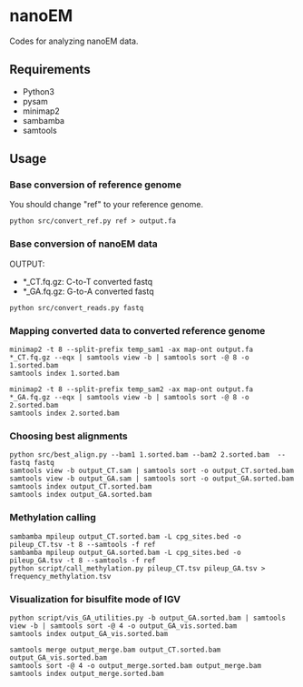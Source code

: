 # nanoEM

Codes for analyzing nanoEM data.

## Requirements

- Python3
- pysam
- minimap2
- sambamba
- samtools

## Usage

### Base conversion of reference genome

You should change "ref" to your reference genome. 

```
python src/convert_ref.py ref > output.fa 
```

### Base conversion of nanoEM data

OUTPUT:
- *_CT.fq.gz: C-to-T converted fastq
- *_GA.fq.gz: G-to-A converted fastq

```
python src/convert_reads.py fastq
```

### Mapping converted data to converted reference genome


```
minimap2 -t 8 --split-prefix temp_sam1 -ax map-ont output.fa  *_CT.fq.gz --eqx | samtools view -b | samtools sort -@ 8 -o 1.sorted.bam
samtools index 1.sorted.bam

minimap2 -t 8 --split-prefix temp_sam2 -ax map-ont output.fa  *_GA.fq.gz --eqx | samtools view -b | samtools sort -@ 8 -o 2.sorted.bam
samtools index 2.sorted.bam
```

### Choosing best alignments

```
python src/best_align.py --bam1 1.sorted.bam --bam2 2.sorted.bam  --fastq fastq
samtools view -b output_CT.sam | samtools sort -o output_CT.sorted.bam
samtools view -b output_GA.sam | samtools sort -o output_GA.sorted.bam
samtools index output_CT.sorted.bam
samtools index output_GA.sorted.bam
```

### Methylation calling

```
sambamba mpileup output_CT.sorted.bam -L cpg_sites.bed -o pileup_CT.tsv -t 8 --samtools -f ref
sambamba mpileup output_GA.sorted.bam -L cpg_sites.bed -o pileup_GA.tsv -t 8 --samtools -f ref
python script/call_methylation.py pileup_CT.tsv pileup_GA.tsv > frequency_methylation.tsv
```

### Visualization for bisulfite mode of IGV

```
python script/vis_GA_utilities.py -b output_GA.sorted.bam | samtools view -b | samtools sort -@ 4 -o output_GA_vis.sorted.bam
samtools index output_GA_vis.sorted.bam

samtools merge output_merge.bam output_CT.sorted.bam output_GA_vis.sorted.bam
samtools sort -@ 4 -o output_merge.sorted.bam output_merge.bam
samtools index output_merge.sorted.bam
```

